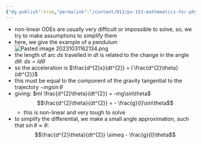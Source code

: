 ```yaml
---
{"dg-publish":true,"permalink":"/content/011/px-153-mathematics-for-physicists/term-1/px-153-d-second-order-od-es/px-153-d3-reducing-a-non-linear-ode-to-a-linear-ode/","noteIcon":"1","created":"2025-08-27T13:14:08.759+01:00","updated":"2024-11-26T19:37:07.000+00:00"}
---
```


- non-linear ODEs are usually very difficult or impossible to solve, so, we try to make assumptions to simplify them
- here, we give the example of a pendulum
![Pasted image 20231031162134.png](/img/user/pics/Pasted%20image%2020231031162134.png)
- the length of arc $ds$ travelled in $dt$ is related to the change in the angle $d\theta$: $ds = ld\theta$
- so the acceleration is $\frac{d^{2}s}{dt^{2}} = l \frac{d^{2}\theta}{dt^{2}}$
- this must be equal to the component of the gravity tangential to the trajectory $-mg\sin\theta$
- giving: $ml \frac{d^{2}\theta}{dt^{2}} = -mg\sin\theta$
		$$\frac{d^{2}\theta}{dt^{2}} = - \frac{g}{l}\sin\theta$$
	- this is non-linear and very tough to solve
- to simplify the differential, we make a small angle approximation, such that $\sin\theta \approx \theta$: $$\frac{d^{2}\theta}{dt^{2}} \simeq - \frac{g}{l}\theta$$
